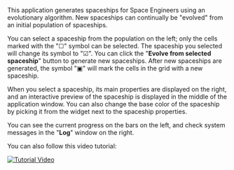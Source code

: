 This application generates spaceships for Space Engineers using an evolutionary algorithm. New spaceships can continually be "evolved" from an initial population of spaceships.

You can select a spaceship from the population on the left; only the cells marked with the "☐" symbol can be selected. The spaceship you selected will change its symbol to "☑". You can click the "**Evolve from selected spaceship**" button to generate new spaceships. After new spaceships are generated, the symbol "▣" will mark the cells in the grid with a new spaceship.

When you select a spaceship, its main properties are displayed on the right, and an interactive preview of the spaceship is displayed in the middle of the application window. You can also change the base color of the spaceship by picking it from the widget next to the spaceship properties.

You can see the current progress on the bars on the left, and check system messages in the "**Log**" window on the right.


You can also follow this video tutorial:

[![Tutorial Video](https://img.youtube.com/vi/3Gu1bUekdfU/0.jpg)](https://youtu.be/3Gu1bUekdfU "PCGSEPy webapp quickstart tutorial")